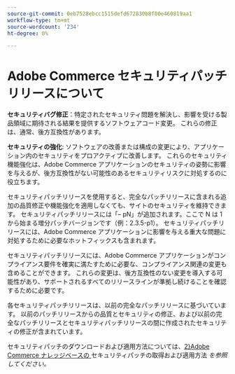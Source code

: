 ```yaml
---
source-git-commit: 0eb7528ebcc1515defd672830b8f00e460819aa1
workflow-type: tm+mt
source-wordcount: '234'
ht-degree: 0%

---
```

# Adobe Commerce セキュリティパッチリリースについて

**セキュリティバグ修正**：特定されたセキュリティ問題を解決し、影響を受ける製品領域に期待される結果を提供するソフトウェアコード変更。 これらの修正は、通常、後方互換性があります。

**セキュリティの強化**: ソフトウェアの改善または構成の変更により、アプリケーション内のセキュリティをプロアクティブに改善します。 これらのセキュリティ機能強化は、Adobe Commerce アプリケーションのセキュリティの姿勢に影響を与えるが、後方互換性がない可能性のあるセキュリティリスクに対処するのに役立ちます。

セキュリティパッチリリースを使用すると、完全なパッチリリースに含まれる追加の品質修正や機能強化を適用しなくても、サイトのセキュリティを維持できます。 セキュリティパッチリリースには「– pN」が追加されます。ここで N は 1 から始まる増分パッチバージョンです（例：2.3.5-p1）。 セキュリティパッチリリースには、Adobe Commerce アプリケーションに影響を与える重大な問題に対処するために必要なホットフィックスも含まれます。

セキュリティパッチリリースには、Adobe Commerce アプリケーションがコンプライアンス要件を確実に満たすために必要な、コンプライアンス関連の変更も含めることができます。 これらの変更は、後方互換性のない変更を導入する可能性があり、サポートされるすべてのリリースラインが準拠し続けることを確認するために必要です。

各セキュリティパッチリリースは、以前の完全なパッチリリースに基づいています。 以前のパッチリリースからの品質とセキュリティの修正、および以前の完全なパッチリリースとセキュリティパッチリリースの間に作成されたセキュリティの修正が含まれています。

セキュリティパッチのダウンロードおよび適用方法については、[2&rbrace;Adobe Commerce ナレッジベースの ](https://experienceleague.adobe.com/en/docs/commerce-knowledge-base/kb/how-to/how-to-obtain-and-apply-security-patches) セキュリティパッチの取得および適用方法 _を参照してください。_
